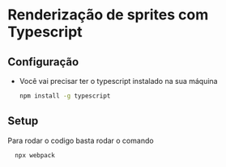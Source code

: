 # Renderização de sprites com Typescript

## Configuração

- Você vai precisar ter o typescript instalado na sua máquina
    ```bash
    npm install -g typescript
    ```

## Setup

Para rodar o codigo basta rodar o comando

```bash
  npx webpack
```